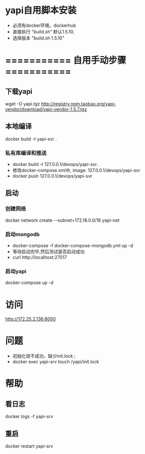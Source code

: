 # yapi自用脚本安装

- 必须有docker环境，dockerhub
- 直接执行 "build.sh"   默认1.5.10;
- 选择版本 "build.sh 1.5.10"


# =========== 自用手动步骤  ===========

## 下载yapi
wget -O yapi.tgz http://registry.npm.taobao.org/yapi-vendor/download/yapi-vendor-1.5.7.tgz

## 本地编译
docker build -t yapi-svr .

### 私有库编译和推送
- docker build -t 127.0.0.1/devops/yapi-svr .
- 修改docker-compose.xml中, image: 127.0.0.1/devops/yapi-svr
- docker push 127.0.0.1/devops/yapi-svr

## 启动
### 创建网络
docker network create --subnet=172.18.0.0/16 yapi-net

### 启动mongodb
- docker-compose -f docker-compose-mongodb.yml up -d
- 等待启动完毕,然后测试是否启动成功
- curl http://localhost:27017


### 启动yapi
docker-compose up -d

# 访问
http://172.25.2.136:8000

# 问题
- 初始化锁不成功，缺少init.lock ;
- docker exec yapi-srv touch /yapi/init.lock

# 帮助
## 看日志
docker logs -f yapi-srv
## 重启
docker restart yapi-srv
